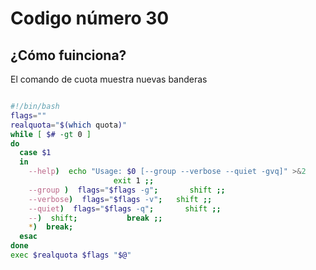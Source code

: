 # Codigo número 30

## ¿Cómo fuinciona?
El comando de cuota muestra nuevas banderas

```bash

#!/bin/bash
flags=""
realquota="$(which quota)"
while [ $# -gt 0 ]
do
  case $1
  in
    --help)  echo "Usage: $0 [--group --verbose --quiet -gvq]" >&2
                       exit 1 ;;
    --group )  flags="$flags -g";       shift ;;
    --verbose)  flags="$flags -v";   shift ;;
    --quiet)  flags="$flags -q";       shift ;;
    --)  shift;           break ;;
    *)  break;         
  esac
done
exec $realquota $flags "$@"
